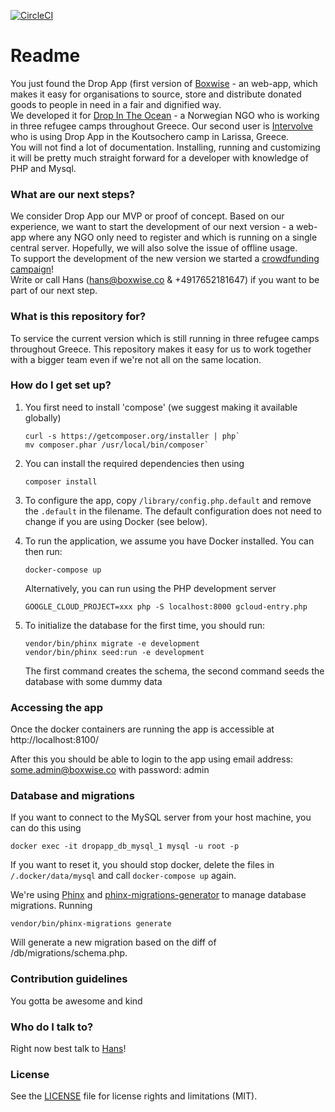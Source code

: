 [![CircleCI](https://circleci.com/gh/boxwise/dropapp.svg?style=svg)](https://circleci.com/gh/boxwise/dropapp)

# Readme #

You just found the Drop App (first version of [Boxwise](www.boxwise.co) - an web-app, which makes it easy for organisations to source, store and distribute donated goods to people in need in a fair and dignified way.  
We developed it for [Drop In The Ocean](http://www.drapenihavet.no/en/) - a Norwegian NGO who is working in three refugee camps throughout Greece. Our second user is [Intervolve](https://intervolvegr.com/) who is using Drop App in the Koutsochero camp in Larissa, Greece.  
You will not find a lot of documentation. Installing, running and customizing it will be pretty much straight forward for a developer with knowledge of PHP and Mysql.

### What are our next steps? ###

We consider Drop App our MVP or proof of concept. Based on our experience, we want to start the development of our next version - a web-app where any NGO only need to register and which is running on a single central server. Hopefully, we will also solve the issue of offline usage.  
To support the development of the new version we started a [crowdfunding campaign](https://donate.boxwise.co)!  
Write or call Hans ([hans@boxwise.co](mailto:hans@boxwise.co) & +4917652181647) if you want to be part of our next step. 

### What is this repository for? ###

To service the current version which is still running in three refugee camps throughout Greece. This repository makes it easy for us to work together with a bigger team even if we're not all on the same location.

### How do I get set up? ###

1. You first need to install 'compose' (we suggest making it available globally)

       curl -s https://getcomposer.org/installer | php`
       mv composer.phar /usr/local/bin/composer`

2. You can install the required dependencies then using

       composer install

3. To configure the app, copy `/library/config.php.default` and remove the `.default` in the filename. The default configuration does not need to change if you are using Docker (see below).

4. To run the application, we assume you have Docker installed. You can then run:

       docker-compose up

   Alternatively, you can run using the PHP development server

       GOOGLE_CLOUD_PROJECT=xxx php -S localhost:8000 gcloud-entry.php 

5. To initialize the database for the first time, you should run:

       vendor/bin/phinx migrate -e development
       vendor/bin/phinx seed:run -e development
 
   The first command creates the schema, the second command seeds the database with some dummy data

### Accessing the app

Once the docker containers are running the app is accessible at http://localhost:8100/

After this you should be able to login to the app using email address: some.admin@boxwise.co with password: admin

### Database and migrations

If you want to connect to the MySQL server from your host machine, you can do this using

    docker exec -it dropapp_db_mysql_1 mysql -u root -p

If you want to reset it, you should stop docker, delete the files in `/.docker/data/mysql` and call `docker-compose up` again.

We're using [Phinx](https://phinx.org/) and [phinx-migrations-generator](https://github.com/odan/phinx-migrations-generator) to manage database migrations. Running

    vendor/bin/phinx-migrations generate

Will generate a new migration based on the diff of /db/migrations/schema.php.

### Contribution guidelines ###

You gotta be awesome and kind

### Who do I talk to? ###

Right now best talk to [Hans](mailto:hans@boxwise.co)!

### License ###

See the [LICENSE](LICENSE.md) file for license rights and limitations (MIT).
